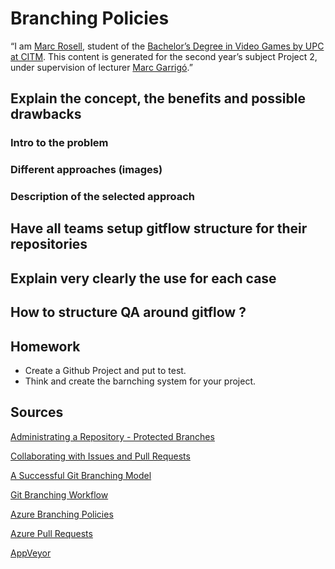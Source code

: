 # Branching Policies

“I am [Marc Rosell](https://www.linkedin.com/in/marc-rosell-hernandez-a19188150/), student of the [Bachelor’s Degree in Video Games by UPC at CITM](https://www.citm.upc.edu/ing/estudis/graus-videojocs/). This content is generated for the second year’s subject Project 2, under supervision of lecturer [Marc Garrigó](https://www.linkedin.com/in/mgarrigo/).”

## Explain the concept, the benefits and possible drawbacks
### Intro to the problem
### Different approaches (images)
### Description of the selected approach


## Have all teams setup gitflow structure for their repositories


## Explain very clearly the use for each case


## How to structure QA around gitflow ?


## Homework 
* Create a Github Project and put to test.
* Think and create the barnching system  for your project.

## Sources
[Administrating a Repository - Protected Branches](https://help.github.com/en/github/administering-a-repository/about-protected-branches)

[Collaborating with Issues and Pull Requests](https://help.github.com/en/github/collaborating-with-issues-and-pull-requests)

[A Successful Git Branching Model](https://nvie.com/posts/a-successful-git-branching-model/)

[Git Branching Workflow](https://git-scm.com/book/en/v2/Git-Branching-Branching-Workflows)

[Azure Branching Policies](https://docs.microsoft.com/en-us/azure/devops/repos/git/branch-policies?view=azure-devops)

[Azure Pull Requests](https://docs.microsoft.com/en-us/azure/devops/repos/git/pull-requests?view=azure-devops&tabs=new-nav#complete-the-pull-request)

[AppVeyor](https://www.appveyor.com/docs/branches/)
